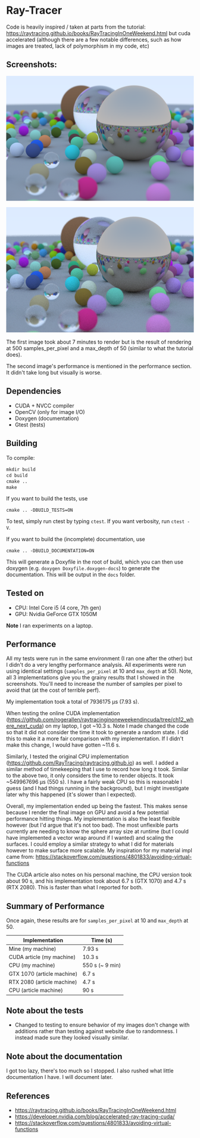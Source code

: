 # Ray-Tracer
Code is heavily inspired / taken at parts from the tutorial:
https://raytracing.github.io/books/RayTracingInOneWeekend.html but cuda
accelerated (although there are a few notable differences, such as how images are treated, lack of polymorphism in my code, etc)

## Screenshots:
<p align="center">
  <img src="resources/waiting_forever.png"/>
</p>
<p align="center">
  <img src="resources/result.png"/>
</p>

The first image took about 7 minutes to render but is the result of rendering at 500
samples_per_pixel and a max_depth of 50 (similar to what the tutorial does).

The second image's performance is mentioned in the performance section. It
didn't take long but visually is worse.

## Dependencies
- CUDA + NVCC compiler
- OpenCV (only for image I/O)
- Doxygen (documentation)
- Gtest (tests)

## Building
To compile:
```
mkdir build
cd build
cmake ..
make
```

If you want to build the tests, use
```
cmake .. -DBUILD_TESTS=ON
```
To test, simply run ctest by typing `ctest`. If you want verbosity, run `ctest
-V`.

If you want to build the (incomplete) documentation, use
```
cmake .. -DBUILD_DOCUMENTATION=ON
```

This will generate a Doxyfile in the root of build, which you can then use doxygen (e.g. `doxygen Doxyfile.doxygen-docs`) to generate the documentation. This will be output in the `docs` folder.

## Tested on
- CPU: Intel Core i5 (4 core, 7th gen)
- GPU: Nvidia GeForce GTX 1050M

**Note** I ran experiments on a laptop.

## Performance
All my tests were run in the same environment (I ran one after the other) but I
didn't do a very lengthy performance analysis. All experiments were run using
identical settings (`samples_per_pixel` at 10 and `max_depth` at 50). Note, all
3 implementations give you the grainy results that I showed in the screenshots.
You'll need to increase the number of samples per pixel to avoid that (at the
cost of terrible perf).

My implementation took a total of 7936175 µs (7.93 s).

When testing the online CUDA implementation
(https://github.com/rogerallen/raytracinginoneweekendincuda/tree/ch12_where_next_cuda)
on my laptop, I got ~10.3 s. Note I made changed the code so that it did not
consider the time it took to generate a random state. I did this to make it a
more fair comparison with my implementation. If I didn't make this change, I
would have gotten ~11.6 s.

Similarly, I tested the original CPU implementation (https://github.com/RayTracing/raytracing.github.io) as well. I added a similar
method of timekeeping that I use to record how long it took. Similar to the
above two, it only considers the time to render objects. It took ~549967696 µs
(550 s). I have a fairly weak CPU so this is reasonable I guess (and I had
things running in the background), but I might investigate later why this
happened (it's slower than I expected).

Overall, my implementation ended up being the fastest. This makes sense because
I render the final image on GPU and avoid a few potential performance hitting
things. My implementation is also the least flexible however (but I'd argue that
it's not too bad). The most unflexible parts currently are needing to know the
sphere array size at runtime (but I could have implemented a vector wrap around
if I wanted) and scaling the surfaces. I could employ a similar strategy to what I did for materials however to make surface more scalable. My inspiration for my material impl came from: https://stackoverflow.com/questions/4801833/avoiding-virtual-functions

The CUDA article also notes on his personal machine, the CPU version took about
90 s, and his implementation took about 6.7 s (GTX 1070) and 4.7 s (RTX 2080).
This is faster than what I reported for both.

## Summary of Performance

Once again, these results are for `samples_per_pixel` at 10 and `max_depth` at 50.

Implementation              | Time (s)
----------------------------|---------
Mine (my machine)           | 7.93 s
CUDA article (my machine)   | 10.3 s
CPU (my machine)            | 550 s (~ 9 min)
GTX 1070 (article machine)  | 6.7 s
RTX 2080 (article machine)  | 4.7 s
CPU (article machine)       | 90 s

## Note about the tests
- Changed to testing to ensure behavior of my images don't change with additions
  rather than testing against website due to randomness. I instead made sure
  they looked visually similar.

## Note about the documentation
I got too lazy, there's too much so I stopped. I also rushed what little
documentation I have. I will document later.

## References
- https://raytracing.github.io/books/RayTracingInOneWeekend.html
- https://developer.nvidia.com/blog/accelerated-ray-tracing-cuda/
- https://stackoverflow.com/questions/4801833/avoiding-virtual-functions
